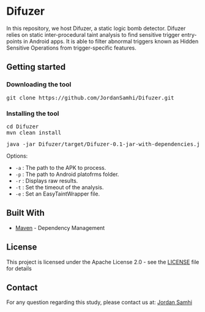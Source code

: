 # Difuzer

In this repository, we host Difuzer, a static logic bomb detector. Difuzer relies on static inter-procedural taint analysis to find sensitive trigger entry-points in Android apps.
It is able to filter abnormal triggers known as Hidden Sensitive Operations from trigger-specific features.

## Getting started

### Downloading the tool

<pre>
git clone https://github.com/JordanSamhi/Difuzer.git
</pre>

### Installing the tool

<pre>
cd Difuzer
mvn clean install
</pre>

<pre>
java -jar Difuzer/target/Difuzer-0.1-jar-with-dependencies.jar <i>options</i>
</pre>

Options:

* ```-a``` : The path to the APK to process.
* ```-p``` : The path to Android platofrms folder.
* ```-r``` : Displays raw results.
* ```-t``` : Set the timeout of the analysis.
* ```-e``` : Set an EasyTaintWrapper file.

## Built With

* [Maven](https://maven.apache.org/) - Dependency Management

## License

This project is licensed under the Apache License 2.0 - see the [LICENSE](LICENSE) file for details

## Contact

For any question regarding this study, please contact us at:
[Jordan Samhi](mailto:jordan.samhi@uni.lu)
